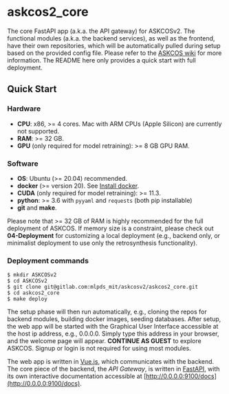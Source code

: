 # askcos2_core

The core FastAPI app (a.k.a. the API gateway) for ASKCOSv2. The functional modules (a.k.a. the backend services), as well as the frontend, have their own repositories, which will be automatically pulled during setup based on the provided config file. Please refer to the [ASKCOS wiki](https://gitlab.com/mlpds_mit/askcosv2/askcos-docs/-/wikis/home) for more information. The README here only provides a quick start with full deployment.

## Quick Start

### Hardware

- **CPU**: x86, \>= 4 cores. Mac with ARM CPUs (Apple Silicon) are currently not supported.
- **RAM**: \>= 32 GB.
- **GPU** (only required for model retraining): \>= 8 GB GPU RAM.

### Software

- **OS**: Ubuntu (>= 20.04) recommended.
- **docker** (\>= version 20). See [Install docker](https://docs.docker.com/engine/install/).
- **CUDA** (only required for model retraining): \>= 11.3.
- **python**: >= 3.6 with `pyyaml` and `requests` (both pip installable)
- **git** and **make**.

Please note that \>= 32 GB of RAM is highly recommended for the full deployment of ASKCOS. If memory size is a constraint, please check out **04-Deployment** for customizing a local deployment (e.g., backend only, or minimalist deployment to use only the retrosynthesis functionality).

### Deployment commands

```shell
$ mkdir ASKCOSv2
$ cd ASKCOSv2
$ git clone git@gitlab.com:mlpds_mit/askcosv2/askcos2_core.git
$ cd askcos2_core
$ make deploy
```

The setup phase will then run automatically, e.g., cloning the repos for backend modules, building docker images, seeding databases. After setup, the web app will be started with the Graphical User Interface accessible at the host ip address, e.g., 0.0.0.0. Simply type this address in your browser, and the welcome page will appear. **CONTINUE AS GUEST** to explore ASKCOS. Signup or login is not required for using most modules.

The web app is written in [Vue.js](https://vuejs.org/), which communicates with the backend. The core piece of the backend, the _API Gateway_, is written in [FastAPI](https://fastapi.tiangolo.com/), with its own interactive documentation accessible at [http://0.0.0.0:9100/docs](http://0.0.0.0:9100/docs).
